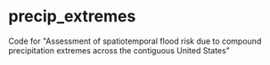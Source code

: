 # precip_extremes
Code for "Assessment of spatiotemporal flood risk due to compound precipitation extremes across the contiguous United States"
